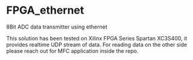 # FPGA_ethernet
8Bit ADC data transmitter using ethernet 


This solution has been tested on Xilinx FPGA Series Spartan XC3S400, it provides realtime UDP stream of data.
For reading data on the other side please reach out for MFC application inside the repo. 
